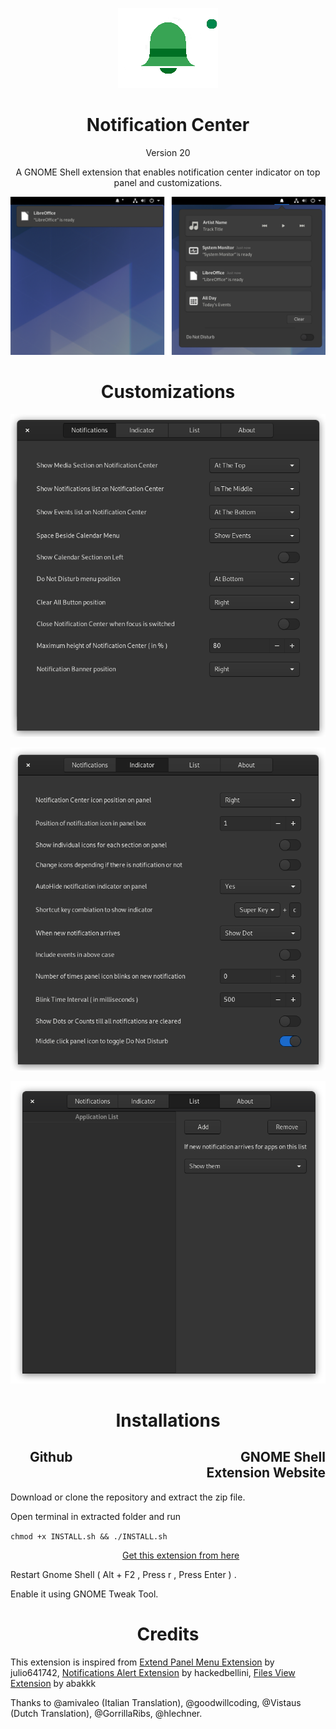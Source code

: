<p align="center">
<img src = /notification-center@Selenium-H/eicon.png >
</p>

<h1 align="center">
  Notification Center
</h1>

<p align="center">
Version 20
</p>

<p align="center">
A GNOME Shell extension that enables notification center indicator on top panel and customizations.
</p>

<p align="center">
<img src = /Screenshots/Image_01.png >
</p>

<h1 align="center">
  Customizations
</h1>

<p align="center">
<img src = /Screenshots/Image_03.png >
</p>

<p align="center">
<img src = /Screenshots/Image_04.png >
</p>

<p align="center">
<img src = /Screenshots/Image_05.png >
</p>

<h1 align="center">
  Installations
</h1>

<h2 align="right">Github&nbsp;&nbsp;&nbsp;&nbsp;&nbsp;&nbsp;&nbsp;&nbsp;&nbsp;&nbsp;&nbsp;&nbsp;&nbsp;&nbsp;&nbsp;&nbsp;&nbsp;&nbsp;&nbsp;&nbsp;&nbsp;&nbsp;&nbsp;&nbsp;&nbsp;&nbsp;&nbsp;&nbsp;&nbsp;&nbsp;&nbsp;&nbsp;&nbsp;&nbsp;&nbsp;&nbsp;&nbsp;&nbsp;&nbsp;&nbsp;&nbsp;&nbsp;&nbsp;&nbsp;&nbsp;&nbsp;&nbsp;&nbsp;&nbsp;&nbsp;&nbsp;&nbsp;&nbsp;&nbsp;GNOME Shell Extension Website</h2>

Download or clone the repository and extract the zip file.

Open terminal in extracted folder and run

`chmod +x INSTALL.sh && ./INSTALL.sh` 

<p align="right"><a href="https://extensions.gnome.org/extension/1526/notification-centerselenium-h/">Get this extension from here</a> &nbsp;&nbsp;&nbsp;&nbsp;&nbsp;&nbsp;&nbsp;&nbsp;&nbsp;&nbsp;&nbsp;&nbsp;&nbsp;&nbsp;&nbsp;&nbsp;&nbsp;&nbsp;&nbsp;&nbsp;&nbsp;&nbsp;&nbsp;&nbsp; &nbsp;&nbsp;&nbsp;&nbsp;&nbsp;&nbsp;&nbsp;&nbsp;&nbsp;
</p>

Restart Gnome Shell ( Alt + F2 , Press r , Press Enter ) .

Enable it using GNOME Tweak Tool.

<h1 align="center">
  Credits
</h1>

This extension is inspired from
[Extend Panel Menu Extension](https://extensions.gnome.org/extension/1201/extend-panel-menu/) by julio641742, 
[Notifications Alert Extension](https://extensions.gnome.org/extension/258/notifications-alert-on-user-menu/) by hackedbellini, 
[Files View Extension](https://extensions.gnome.org/extension/1395/files-view/) by abakkk

Thanks to @amivaleo (Italian Translation), @goodwillcoding, @Vistaus (Dutch Translation), @GorrillaRibs, @hlechner.
